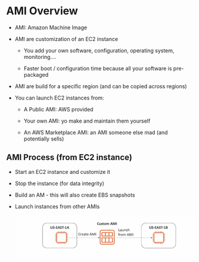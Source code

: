 # AMI Overview

- AMI: Amazon Machine Image

- AMI are customization of an EC2 instance
    
    - You add your own software, configuration, operating system, monitoring....

    - Faster boot / configuration time because all your software is pre-packaged

- AMI are build for a specific region (and can be copied across regions)

- You can launch EC2 instances from:

    - A Public AMI: AWS provided

    - Your own AMI: yo make and maintain them yourself

    - An AWS Marketplace AMI: an AMI someone else mad (and potentially sells)


## AMI Process (from EC2 instance)

- Start an EC2 instance and customize it

- Stop the instance (for data integrity)

- Build an AM - this will also create EBS snapshots

- Launch instances from other AMIs

    <img src="../Chapter7-EC2-Instance-Storage/images/ami_process.png">